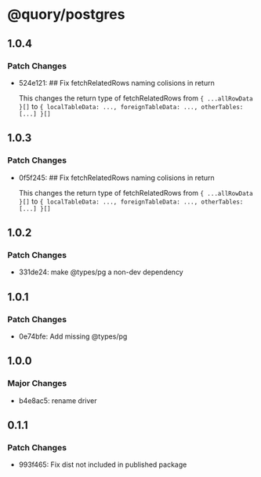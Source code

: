 # @quory/postgres

## 1.0.4

### Patch Changes

- 524e121: ## Fix fetchRelatedRows naming colisions in return

  This changes the return type of fetchRelatedRows from `{ ...allRowData }[]` to `{ localTableData: ..., foreignTableData: ..., otherTables: [...] }[]`

## 1.0.3

### Patch Changes

- 0f5f245: ## Fix fetchRelatedRows naming colisions in return

  This changes the return type of fetchRelatedRows from `{ ...allRowData }[]` to `{ localTableData: ..., foreignTableData: ..., otherTables: [...] }[]`

## 1.0.2

### Patch Changes

- 331de24: make @types/pg a non-dev dependency

## 1.0.1

### Patch Changes

- 0e74bfe: Add missing @types/pg

## 1.0.0

### Major Changes

- b4e8ac5: rename driver

## 0.1.1

### Patch Changes

- 993f465: Fix dist not included in published package
